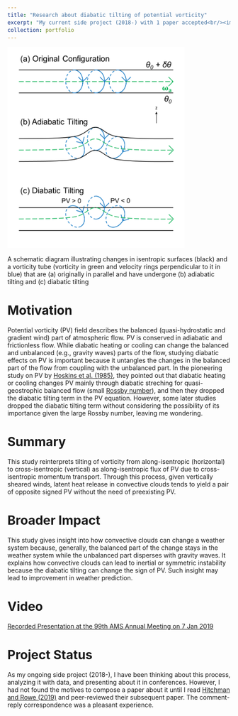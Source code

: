 ```yaml
---
title: "Research about diabatic tilting of potential vorticity"
excerpt: "My current side project (2018-) with 1 paper accepted<br/><img src='/images/Research3.png' width='400'>"
collection: portfolio
---
```


<img src='/images/Research3.png' width='400'>

A schematic diagram illustrating changes in isentropic surfaces (black) and a vorticity tube (vorticity in green and velocity rings perpendicular to it in blue) that are (a) originally in parallel and have undergone (b) adiabatic tilting and (c) diabatic tilting

Motivation
====

Potential vorticity (PV) field describes the balanced (quasi-hydrostatic and gradient wind) part of atmospheric flow. PV is conserved in adiabatic and frictionless flow. While diabatic heating or cooling can change the balanced and unbalanced (e.g., gravity waves) parts of the flow, studying diabatic effects on PV is important because it untangles the changes in the balanced part of the flow from coupling with the unbalanced part. In the pioneering study on PV by [Hoskins et al. (1985)](https://doi.org/10.1002/qj.49711147002), they pointed out that diabatic heating or cooling changes PV mainly through diabatic streching for quasi-geostrophic balanced flow (small [Rossby number](https://en.wikipedia.org/wiki/Rossby_number)), and then they dropped the diabatic tilting term in the PV equation. However, some later studies dropped the diabatic tilting term without considering the possibility of its importance given the large Rossby number, leaving me wondering.

Summary
====

This study reinterprets tilting of vorticity from along-isentropic (horizontal) to cross-isentropic (vertical) as along-isentropic flux of PV due to cross-isentropic momentum transport. Through this process, given vertically sheared winds, latent heat release in convective clouds tends to yield a pair of opposite signed PV without the need of preexisting PV.

Broader Impact
====

This study gives insight into how convective clouds can change a weather system because, generally, the balanced part of the change stays in the weather system while the unbalanced part disperses with gravity waves. It explains how convective clouds can lead to inertial or symmetric instability because the diabatic tilting can change the sign of PV. Such insight may lead to improvement in weather prediction.

Video
====

[Recorded Presentation at the 99th AMS Annual Meeting on 7 Jan 2019](https://ams.confex.com/ams/2019Annual/videogateway.cgi/id/50816?recordingid=50816)

Project Status
====

As my ongoing side project (2018-), I have been thinking about this process, analyzing it with data, and presenting about it in conferences. However, I had not found the motives to compose a paper about it until I read [Hitchman and Rowe (2019)](https://doi.org/10.1175/MWR-D-18-0232.1) and peer-reviewed their subsequent paper. The comment-reply correspondence was a pleasant experience.
